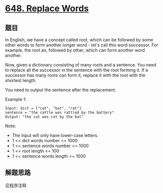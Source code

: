 # [648. Replace Words](https://leetcode.com/problems/replace-words/)

## 题目

In English, we have a concept called root, which can be followed by some other words to form another longer word - let's call this word successor. For example, the root an, followed by other, which can form another word another.

Now, given a dictionary consisting of many roots and a sentence. You need to replace all the successor in the sentence with the root forming it. If a successor has many roots can form it, replace it with the root with the shortest length.

You need to output the sentence after the replacement.

Example 1:

```text
Input: dict = ["cat", "bat", "rat"]
sentence = "the cattle was rattled by the battery"
Output: "the cat was rat by the bat"
```

Note:

- The input will only have lower-case letters.
- 1 <= dict words number <= 1000
- 1 <= sentence words number <= 1000
- 1 <= root length <= 100
- 1 <= sentence words length <= 1000

## 解题思路

见程序注释
